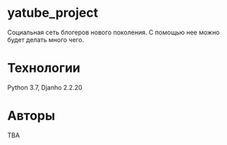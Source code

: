 # yatube_project
Социальная сеть блогеров нового поколения.
С помощью нее можно будет делать много чего.
# Технологии
Python 3.7, Djanho 2.2.20
# Авторы
TBA